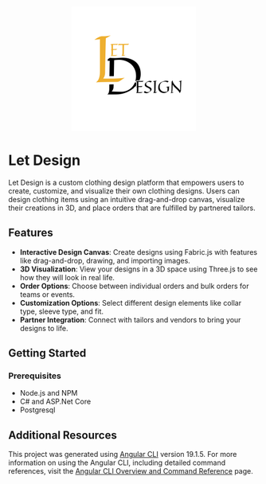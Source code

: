 <div align="center">
  <img src="src/assets/brands/logo_bg.png" width="250">
</div>

# Let Design

Let Design is a custom clothing design platform that empowers users to create, customize, and visualize their own clothing designs. Users can design clothing items using an intuitive drag-and-drop canvas, visualize their creations in 3D, and place orders that are fulfilled by partnered tailors.

## Features

- **Interactive Design Canvas**: Create designs using Fabric.js with features like drag-and-drop, drawing, and importing images.
- **3D Visualization**: View your designs in a 3D space using Three.js to see how they will look in real life.
- **Order Options**: Choose between individual orders and bulk orders for teams or events.
- **Customization Options**: Select different design elements like collar type, sleeve type, and fit.
- **Partner Integration**: Connect with tailors and vendors to bring your designs to life.

## Getting Started
### Prerequisites

- Node.js and NPM
- C# and ASP.Net Core
- Postgresql

## Additional Resources

This project was generated using [Angular CLI](https://github.com/angular/angular-cli) version 19.1.5.
For more information on using the Angular CLI, including detailed command references, visit the [Angular CLI Overview and Command Reference](https://angular.dev/tools/cli) page.

